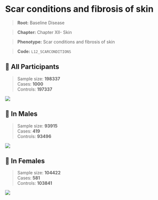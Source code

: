 # Scar conditions and fibrosis of skin

> **Root:** Baseline Disease  

> **Chapter:** Chapter XII- Skin  

> **Phenotype:** Scar conditions and fibrosis of skin  

> **Code:** `L12_SCARCONDITIONS`

## 🧪 All Participants  
> Sample size: **198337**  
> Cases: **1000**  
> Controls: **197337**
<img src="/Disease/Figures/ALL/Incidence/L12_SCARCONDITIONS.png"/>
<CsvTable src="/Disease_Data/ALL/Incidence/COX_L12_SCARCONDITIONS.csv" label="🔍 View full results" />

## 👨 In Males  
> Sample size: **93915**  
> Cases: **419**  
> Controls: **93496**
<img src="/Disease/Figures/Male/Incidence/L12_SCARCONDITIONS.png"/>
<CsvTable src="/Disease_Data/Male/Incidence/COX_L12_SCARCONDITIONS.csv" label="🔍 View full results" />

## 👩 In Females  
> Sample size: **104422**  
> Cases: **581**  
> Controls: **103841**
<img src="/Disease/Figures/Female/Incidence/L12_SCARCONDITIONS.png"/>
<CsvTable src="/Disease_Data/Female/Incidence/COX_L12_SCARCONDITIONS.csv" label="🔍 View full results" />
